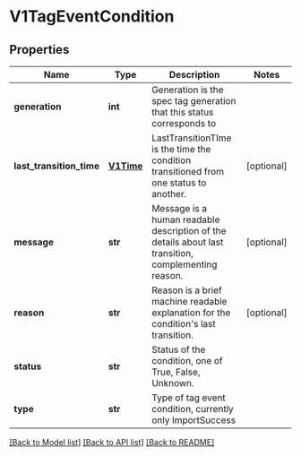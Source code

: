 # V1TagEventCondition

## Properties
Name | Type | Description | Notes
------------ | ------------- | ------------- | -------------
**generation** | **int** | Generation is the spec tag generation that this status corresponds to | 
**last_transition_time** | [**V1Time**](V1Time.md) | LastTransitionTIme is the time the condition transitioned from one status to another. | [optional] 
**message** | **str** | Message is a human readable description of the details about last transition, complementing reason. | [optional] 
**reason** | **str** | Reason is a brief machine readable explanation for the condition&#39;s last transition. | [optional] 
**status** | **str** | Status of the condition, one of True, False, Unknown. | 
**type** | **str** | Type of tag event condition, currently only ImportSuccess | 

[[Back to Model list]](../README.md#documentation-for-models) [[Back to API list]](../README.md#documentation-for-api-endpoints) [[Back to README]](../README.md)


